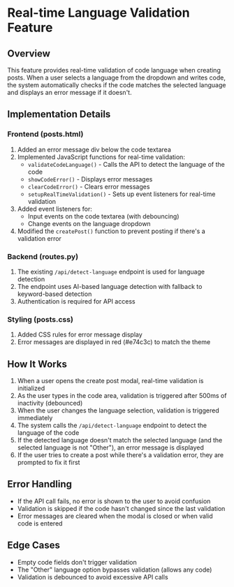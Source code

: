 # Real-time Language Validation Feature

## Overview
This feature provides real-time validation of code language when creating posts. When a user selects a language from the dropdown and writes code, the system automatically checks if the code matches the selected language and displays an error message if it doesn't.

## Implementation Details

### Frontend (posts.html)
1. Added an error message div below the code textarea
2. Implemented JavaScript functions for real-time validation:
   - `validateCodeLanguage()` - Calls the API to detect the language of the code
   - `showCodeError()` - Displays error messages
   - `clearCodeError()` - Clears error messages
   - `setupRealTimeValidation()` - Sets up event listeners for real-time validation
3. Added event listeners for:
   - Input events on the code textarea (with debouncing)
   - Change events on the language dropdown
4. Modified the `createPost()` function to prevent posting if there's a validation error

### Backend (routes.py)
1. The existing `/api/detect-language` endpoint is used for language detection
2. The endpoint uses AI-based language detection with fallback to keyword-based detection
3. Authentication is required for API access

### Styling (posts.css)
1. Added CSS rules for error message display
2. Error messages are displayed in red (#e74c3c) to match the theme

## How It Works
1. When a user opens the create post modal, real-time validation is initialized
2. As the user types in the code area, validation is triggered after 500ms of inactivity (debounced)
3. When the user changes the language selection, validation is triggered immediately
4. The system calls the `/api/detect-language` endpoint to detect the language of the code
5. If the detected language doesn't match the selected language (and the selected language is not "Other"), an error message is displayed
6. If the user tries to create a post while there's a validation error, they are prompted to fix it first

## Error Handling
- If the API call fails, no error is shown to the user to avoid confusion
- Validation is skipped if the code hasn't changed since the last validation
- Error messages are cleared when the modal is closed or when valid code is entered

## Edge Cases
- Empty code fields don't trigger validation
- The "Other" language option bypasses validation (allows any code)
- Validation is debounced to avoid excessive API calls